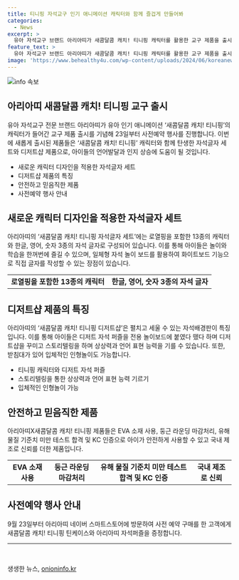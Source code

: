 ```yaml
---
title: 티니핑 자석교구 인기 애니메이션 캐릭터와 함께 즐겁게 만들어봐
categories:
  - News
excerpt: >
  유아 자석교구 브랜드 아리아띠가 새콤달콤 캐치! 티니핑 캐릭터를 활용한 교구 제품을 출시하며 23일부터 사전예약을 받는다. 로열 티니핑과 새 시즌 캐릭터 디자인을 활용한 자석글자 세트와 디저트샵은 언어발달과 상상력 향상에 도움이 된다. 또한, EVA 소재 사용과 안전성을 고려한 디자인이 특징이며, 사전예약 구매 시 틴케이스와 자석퍼즐을 증정한다. 아리아띠 네이버 스마트스토어에서 구매 가능하다.
feature_text: >
  유아 자석교구 브랜드 아리아띠가 새콤달콤 캐치! 티니핑 캐릭터를 활용한 교구 제품을 출시하며 23일부터 사전예약을 받는다. 로열 티니핑과 새 시즌 캐릭터 디자인을 활용한 자석글자 세트와 디저트샵은 언어발달과 상상력 향상에 도움이 된다. 또한, EVA 소재 사용과 안전성을 고려한 디자인이 특징이며, 사전예약 구매 시 틴케이스와 자석퍼즐을 증정한다. 아리아띠 네이버 스마트스토어에서 구매 가능하다.
image: 'https://www.behealthy4u.com/wp-content/uploads/2024/06/koreanews.jpg'
---
```


<p><img src="https://www.behealthy4u.com/wp-content/uploads/2024/06/koreanews.jpg" alt="info 속보" /></p>

<h2 data-ke-size="size26">아리아띠 새콤달콤 캐치! 티니핑 교구 출시</h2>

<p data-ke-size="size16">유아 자석교구 전문 브랜드 아리아띠가 유아 인기 애니메이션 ‘새콤달콤 캐치! 티니핑’의 캐릭터가 들어간 교구 제품 출시를 기념해 23일부터 사전예약 행사를 진행합니다. 이번에 새롭게 출시된 제품들은 ‘새콤달콤 캐치! 티니핑’ 캐릭터와 함께 탄생한 자석글자 세트와 디저트샵 제품으로, 아이들의 언어발달과 인지 상승에 도움이 될 것입니다.</p>

<ul>
<li>새로운 캐릭터 디자인을 적용한 자석글자 세트</li>
<li>디저트샵 제품의 특징</li>
<li>안전하고 믿음직한 제품</li>
<li>사전예약 행사 안내</li>
</ul>

<h2 data-ke-size="size26">새로운 캐릭터 디자인을 적용한 자석글자 세트</h2>

<p data-ke-size="size16">아리아띠의 ‘새콤달콤 캐치! 티니핑 자석글자 세트’에는 로열핑을 포함한 13종의 캐릭터와 한글, 영어, 숫자 3종의 자석 글자로 구성되어 있습니다. 이를 통해 아이들은 놀이와 학습을 한꺼번에 즐길 수 있으며, 일체형 자석 놀이 보드를 활용하여 화이트보드 기능으로 직접 글자를 작성할 수 있는 장점이 있습니다.</p>

<table>
  <tr>
    <td style="text-align: center; height: 17px;"><b>로열핑을 포함한 13종의 캐릭터</b></td>
    <td style="text-align: center; height: 17px;"><b>한글, 영어, 숫자 3종의 자석 글자</b></td>
  </tr>
</table>

<h2 data-ke-size="size26">디저트샵 제품의 특징</h2>

<p data-ke-size="size16">아리아띠의 ‘새콤달콤 캐치! 티니핑 디저트샵’은 펼치고 세울 수 있는 자석배경판이 특징입니다. 이를 통해 아이들은 디저트 자석 퍼즐을 전용 놀이보드에 붙였다 뗐다 하며 디저트샵을 꾸미고 스토리텔링을 하며 상상력과 언어 표현 능력을 기를 수 있습니다. 또한, 받침대가 있어 입체적인 인형놀이도 가능합니다.</p>

<ul>
  <li>티니핑 캐릭터와 디저트 자석 퍼즐</li>
  <li>스토리텔링을 통한 상상력과 언어 표현 능력 기르기</li>
  <li>입체적인 인형놀이 가능</li>
</ul>

<h2 data-ke-size="size26">안전하고 믿음직한 제품</h2>

<p data-ke-size="size16">아리아띠X새콤달콤 캐치! 티니핑 제품들은 EVA 소재 사용, 둥근 라운딩 마감처리, 유해 물질 기준치 미만 테스트 합격 및 KC 인증으로 아이가 안전하게 사용할 수 있고 국내 제조로 신뢰를 더한 제품입니다.</p>

<table>
  <tr>
    <td style="text-align: center; height: 17px;"><b>EVA 소재 사용</b></td>
    <td style="text-align: center; height: 17px;"><b>둥근 라운딩 마감처리</b></td>
    <td style="text-align: center; height: 17px;"><b>유해 물질 기준치 미만 테스트 합격 및 KC 인증</b></td>
    <td style="text-align: center; height: 17px;"><b>국내 제조로 신뢰</b></td>
  </tr>
</table>

<h2 data-ke-size="size26">사전예약 행사 안내</h2>

<p data-ke-size="size16">9월 23일부터 아리아띠 네이버 스마트스토어에 방문하여 사전 예약 구매를 한 고객에게 새콤달콤 캐치! 티니핑 틴케이스와 아리아띠 자석퍼즐을 증정합니다.</p>

<hr>

<p data-ke-size="size16">&nbsp;</p>
생생한 뉴스, <a href="https://onioninfo.kr" rel="dofollow">onioninfo.kr</a>


